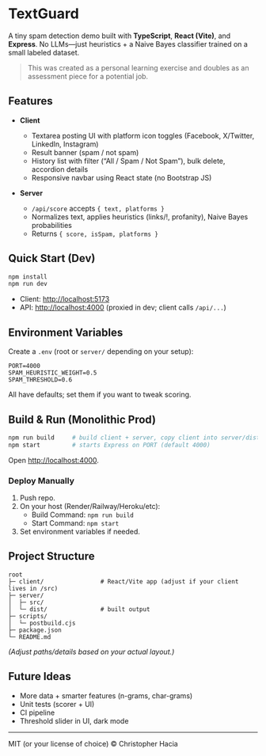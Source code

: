 # TextGuard

A tiny spam detection demo built with **TypeScript**, **React (Vite)**, and **Express**.
No LLMs—just heuristics + a Naive Bayes classifier trained on a small labeled dataset.

> This was created as a personal learning exercise and doubles as an assessment piece for a potential job.

## Features

- **Client**
  - Textarea posting UI with platform icon toggles (Facebook, X/Twitter, LinkedIn, Instagram)
  - Result banner (spam / not spam)
  - History list with filter (“All / Spam / Not Spam”), bulk delete, accordion details
  - Responsive navbar using React state (no Bootstrap JS)

- **Server**
  - `/api/score` accepts `{ text, platforms }`
  - Normalizes text, applies heuristics (links/!, profanity), Naive Bayes probabilities
  - Returns `{ score, isSpam, platforms }`

## Quick Start (Dev)

```bash
npm install
npm run dev
```

- Client: <http://localhost:5173>
- API: <http://localhost:4000> (proxied in dev; client calls `/api/...`)

## Environment Variables

Create a `.env` (root or `server/` depending on your setup):

```
PORT=4000
SPAM_HEURISTIC_WEIGHT=0.5
SPAM_THRESHOLD=0.6
```

All have defaults; set them if you want to tweak scoring.

## Build & Run (Monolithic Prod)

```bash
npm run build     # build client + server, copy client into server/dist/public
npm start         # starts Express on PORT (default 4000)
```

Open <http://localhost:4000>.

### Deploy Manually

1. Push repo.
2. On your host (Render/Railway/Heroku/etc):
   - Build Command: `npm run build`
   - Start Command: `npm start`
3. Set environment variables if needed.

## Project Structure

```
root
├─ client/                # React/Vite app (adjust if your client lives in /src)
├─ server/
│  ├─ src/
│  └─ dist/               # built output
├─ scripts/
│  └─ postbuild.cjs
├─ package.json
└─ README.md
```

*(Adjust paths/details based on your actual layout.)*

## Future Ideas

- More data + smarter features (n-grams, char-grams)
- Unit tests (scorer + UI)
- CI pipeline
- Threshold slider in UI, dark mode

---

MIT (or your license of choice)
© Christopher Hacia
